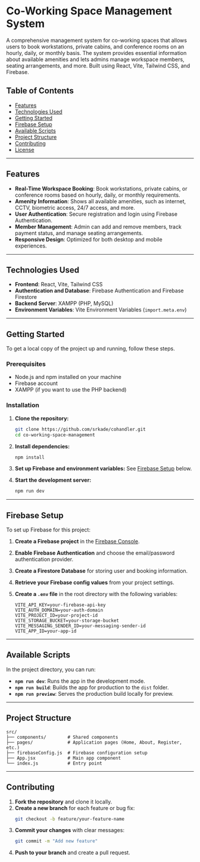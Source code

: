 # Co-Working Space Management System

A comprehensive management system for co-working spaces that allows users to book workstations, private cabins, and conference rooms on an hourly, daily, or monthly basis. The system provides essential information about available amenities and lets admins manage workspace members, seating arrangements, and more. Built using React, Vite, Tailwind CSS, and Firebase.

## Table of Contents

- [Features](#features)
- [Technologies Used](#technologies-used)
- [Getting Started](#getting-started)
- [Firebase Setup](#firebase-setup)
- [Available Scripts](#available-scripts)
- [Project Structure](#project-structure)
- [Contributing](#contributing)
- [License](#license)

---

## Features

- **Real-Time Workspace Booking**: Book workstations, private cabins, or conference rooms based on hourly, daily, or monthly requirements.
- **Amenity Information**: Shows all available amenities, such as internet, CCTV, biometric access, 24/7 access, and more.
- **User Authentication**: Secure registration and login using Firebase Authentication.
- **Member Management**: Admin can add and remove members, track payment status, and manage seating arrangements.
- **Responsive Design**: Optimized for both desktop and mobile experiences.

---

## Technologies Used

- **Frontend**: React, Vite, Tailwind CSS
- **Authentication and Database**: Firebase Authentication and Firebase Firestore
- **Backend Server**: XAMPP (PHP, MySQL)
- **Environment Variables**: Vite Environment Variables (`import.meta.env`)

---

## Getting Started

To get a local copy of the project up and running, follow these steps.

### Prerequisites

- Node.js and npm installed on your machine
- Firebase account
- XAMPP (if you want to use the PHP backend)

### Installation

1. **Clone the repository:**
   ```bash
   git clone https://github.com/srkade/cohandler.git
   cd co-working-space-management
   ```

2. **Install dependencies:**
   ```bash
   npm install
   ```

3. **Set up Firebase and environment variables:** See [Firebase Setup](#firebase-setup) below.

4. **Start the development server:**
   ```bash
   npm run dev
   ```

---

## Firebase Setup

To set up Firebase for this project:

1. **Create a Firebase project** in the [Firebase Console](https://console.firebase.google.com/).
2. **Enable Firebase Authentication** and choose the email/password authentication provider.
3. **Create a Firestore Database** for storing user and booking information.
4. **Retrieve your Firebase config values** from your project settings.
5. **Create a `.env` file** in the root directory with the following variables:

   ```plaintext
   VITE_API_KEY=your-firebase-api-key
   VITE_AUTH_DOMAIN=your-auth-domain
   VITE_PROJECT_ID=your-project-id
   VITE_STORAGE_BUCKET=your-storage-bucket
   VITE_MESSAGING_SENDER_ID=your-messaging-sender-id
   VITE_APP_ID=your-app-id
   ```

---

## Available Scripts

In the project directory, you can run:

- **`npm run dev`**: Runs the app in the development mode.
- **`npm run build`**: Builds the app for production to the `dist` folder.
- **`npm run preview`**: Serves the production build locally for preview.

---

## Project Structure

```plaintext
src/
├── components/        # Shared components
├── pages/             # Application pages (Home, About, Register, etc.)
├── firebaseConfig.js  # Firebase configuration setup
├── App.jsx            # Main app component
└── index.js           # Entry point
```

---

## Contributing

1. **Fork the repository** and clone it locally.
2. **Create a new branch** for each feature or bug fix:
   ```bash
   git checkout -b feature/your-feature-name
   ```
3. **Commit your changes** with clear messages:
   ```bash
   git commit -m "Add new feature"
   ```
4. **Push to your branch** and create a pull request.
